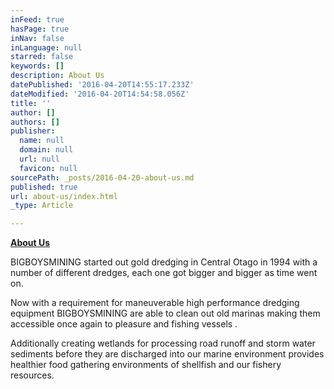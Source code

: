 ```yaml
---
inFeed: true
hasPage: true
inNav: false
inLanguage: null
starred: false
keywords: []
description: About Us
datePublished: '2016-04-20T14:55:17.233Z'
dateModified: '2016-04-20T14:54:58.056Z'
title: ''
author: []
authors: []
publisher:
  name: null
  domain: null
  url: null
  favicon: null
sourcePath: _posts/2016-04-20-about-us.md
published: true
url: about-us/index.html
_type: Article

---
```

**[About Us][0]**

BIGBOYSMINING started out gold dredging in Central Otago in 1994 with a number of different dredges, each one got bigger and bigger as time went on.

Now with a requirement for maneuverable high performance dredging equipment BIGBOYSMINING are able to clean out old marinas making them accessible once again to pleasure and fishing vessels .

Additionally creating wetlands for processing road runoff and storm water sediments before they are discharged into our marine environment provides healthier food gathering environments of shellfish and our fishery resources.

[0]: 26c47658-fe81-4518-8b77-814a01d67662